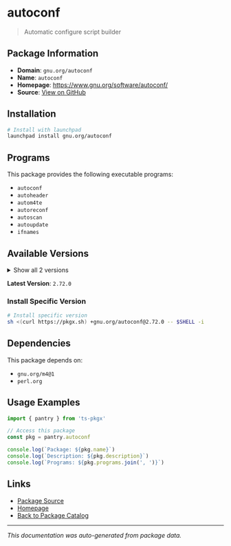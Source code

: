 # autoconf

> Automatic configure script builder

## Package Information

- **Domain**: `gnu.org/autoconf`
- **Name**: `autoconf`
- **Homepage**: https://www.gnu.org/software/autoconf/
- **Source**: [View on GitHub](https://github.com/pkgxdev/pantry/tree/main/projects/gnu.org/autoconf/package.yml)

## Installation

```bash
# Install with launchpad
launchpad install gnu.org/autoconf
```

## Programs

This package provides the following executable programs:

- `autoconf`
- `autoheader`
- `autom4te`
- `autoreconf`
- `autoscan`
- `autoupdate`
- `ifnames`

## Available Versions

<details>
<summary>Show all 2 versions</summary>

- `2.72.0`, `2.71.0`

</details>

**Latest Version**: `2.72.0`

### Install Specific Version

```bash
# Install specific version
sh <(curl https://pkgx.sh) +gnu.org/autoconf@2.72.0 -- $SHELL -i
```

## Dependencies

This package depends on:

- `gnu.org/m4@1`
- `perl.org`

## Usage Examples

```typescript
import { pantry } from 'ts-pkgx'

// Access this package
const pkg = pantry.autoconf

console.log(`Package: ${pkg.name}`)
console.log(`Description: ${pkg.description}`)
console.log(`Programs: ${pkg.programs.join(', ')}`)
```

## Links

- [Package Source](https://github.com/pkgxdev/pantry/tree/main/projects/gnu.org/autoconf/package.yml)
- [Homepage](https://www.gnu.org/software/autoconf/)
- [Back to Package Catalog](../../../package-catalog.md)

---

*This documentation was auto-generated from package data.*
